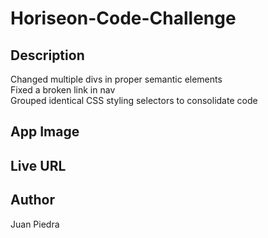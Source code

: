 # Horiseon-Code-Challenge

## Description
Changed multiple divs in proper semantic elements
<br/>
Fixed a broken link in nav
<br/>
Grouped identical CSS styling selectors to consolidate code
## App Image

## Live URL

## Author
Juan Piedra